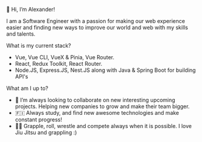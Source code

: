 👋 Hi, I’m Alexander!

I am a Software Engineer with a passion for making our web experience easier and finding new ways to improve our world and web with my skills and talents.

What is my current stack?

- Vue, Vue CLI, VueX & Pinia, Vue Router. 
- React, Redux Toolkit, React Router.
- Node.JS, Express.JS, Nest.JS along with Java & Spring Boot for building API's

What am I up to?

- 🤝 I’m always looking to collaborate on new interesting upcoming projects. Helping new companies to grow and make their team bigger. 
- 🇫🇮 Always study, and find new awesome technologies and make constant progress!
- 🤼‍♂️ Grapple, roll, wrestle and compete always when it is possible. I love Jiu Jitsu and grappling :)


